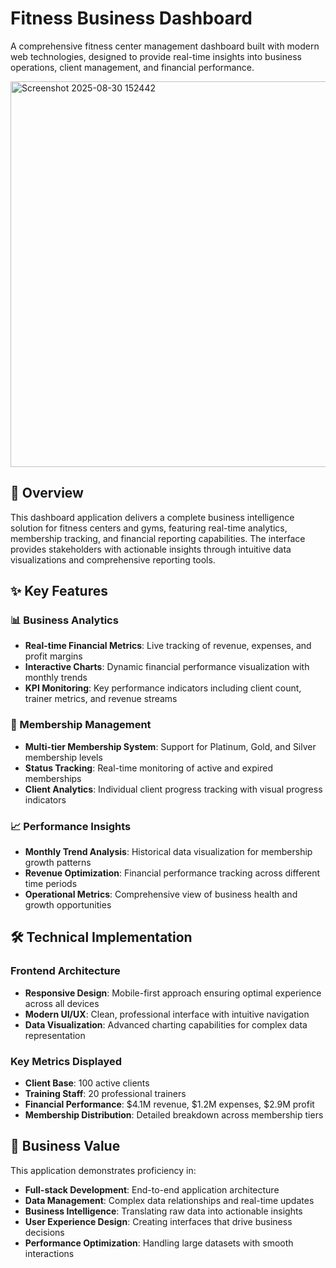 # Fitness Business Dashboard

A comprehensive fitness center management dashboard built with modern web technologies, designed to provide real-time insights into business operations, client management, and financial performance.

<img width="1103" height="617" alt="Screenshot 2025-08-30 152442" src="https://github.com/user-attachments/assets/75d999e7-68f4-4f67-a93d-761c0f1d19c7" />


## 🎯 Overview

This dashboard application delivers a complete business intelligence solution for fitness centers and gyms, featuring real-time analytics, membership tracking, and financial reporting capabilities. The interface provides stakeholders with actionable insights through intuitive data visualizations and comprehensive reporting tools.

## ✨ Key Features

### 📊 Business Analytics
- **Real-time Financial Metrics**: Live tracking of revenue, expenses, and profit margins
- **Interactive Charts**: Dynamic financial performance visualization with monthly trends
- **KPI Monitoring**: Key performance indicators including client count, trainer metrics, and revenue streams

### 👥 Membership Management
- **Multi-tier Membership System**: Support for Platinum, Gold, and Silver membership levels
- **Status Tracking**: Real-time monitoring of active and expired memberships
- **Client Analytics**: Individual client progress tracking with visual progress indicators

### 📈 Performance Insights
- **Monthly Trend Analysis**: Historical data visualization for membership growth patterns
- **Revenue Optimization**: Financial performance tracking across different time periods
- **Operational Metrics**: Comprehensive view of business health and growth opportunities

## 🛠 Technical Implementation

### Frontend Architecture
- **Responsive Design**: Mobile-first approach ensuring optimal experience across all devices
- **Modern UI/UX**: Clean, professional interface with intuitive navigation
- **Data Visualization**: Advanced charting capabilities for complex data representation

### Key Metrics Displayed
- **Client Base**: 100 active clients
- **Training Staff**: 20 professional trainers
- **Financial Performance**: $4.1M revenue, $1.2M expenses, $2.9M profit
- **Membership Distribution**: Detailed breakdown across membership tiers

## 💼 Business Value

This application demonstrates proficiency in:
- **Full-stack Development**: End-to-end application architecture
- **Data Management**: Complex data relationships and real-time updates
- **Business Intelligence**: Translating raw data into actionable insights
- **User Experience Design**: Creating interfaces that drive business decisions
- **Performance Optimization**: Handling large datasets with smooth interactions


